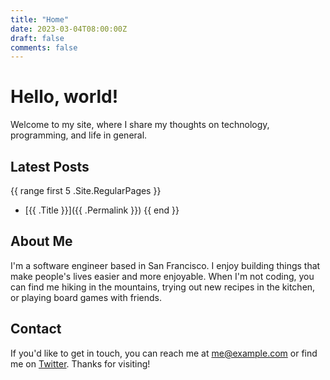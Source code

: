 ```yaml
---
title: "Home"
date: 2023-03-04T08:00:00Z
draft: false
comments: false
---
```


# Hello, world!

Welcome to my site, where I share my thoughts on technology, programming, and life in general.

## Latest Posts

{{ range first 5 .Site.RegularPages }}
- [{{ .Title }}]({{ .Permalink }})
{{ end }}

## About Me

I'm a software engineer based in San Francisco. I enjoy building things that make people's lives easier and more enjoyable. When I'm not coding, you can find me hiking in the mountains, trying out new recipes in the kitchen, or playing board games with friends.

## Contact

If you'd like to get in touch, you can reach me at me@example.com or find me on [Twitter](https://twitter.com/example). Thanks for visiting!
